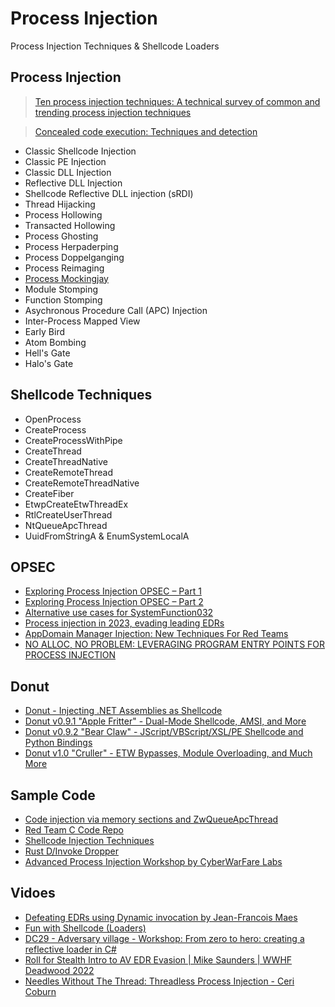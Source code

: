 # Process Injection
Process Injection Techniques & Shellcode Loaders

## Process Injection
> [Ten process injection techniques: A technical survey of common and trending process injection techniques](https://www.elastic.co/blog/ten-process-injection-techniques-technical-survey-common-and-trending-process)

> [Concealed code execution: Techniques and detection](https://www.huntandhackett.com/blog/concealed-code-execution-techniques-and-detection)
- Classic Shellcode Injection
- Classic PE Injection
- Classic DLL Injection
- Reflective DLL Injection
- Shellcode Reflective DLL injection (sRDI)
- Thread Hijacking
- Process Hollowing
- Transacted Hollowing
- Process Ghosting
- Process Herpaderping
- Process Doppelganging
- Process Reimaging
- [Process Mockingjay](https://www.securityjoes.com/post/process-mockingjay-echoing-rwx-in-userland-to-achieve-code-execution)
- Module Stomping
- Function Stomping
- Asychronous Procedure Call (APC) Injection
- Inter-Process Mapped View
- Early Bird
- Atom Bombing
- Hell's Gate
- Halo's Gate

## Shellcode Techniques
- OpenProcess
- CreateProcess
- CreateProcessWithPipe
- CreateThread
- CreateThreadNative
- CreateRemoteThread
- CreateRemoteThreadNative
- CreateFiber
- EtwpCreateEtwThreadEx
- RtlCreateUserThread
- NtQueueApcThread
- UuidFromStringA & EnumSystemLocalA

## OPSEC
- [Exploring Process Injection OPSEC – Part 1](https://rastamouse.me/exploring-process-injection-opsec-part-1/)
- [Exploring Process Injection OPSEC – Part 2](https://rastamouse.me/exploring-process-injection-opsec-part-2/)
- [Alternative use cases for SystemFunction032](https://s3cur3th1ssh1t.github.io/SystemFunction032_Shellcode/)
- [Process injection in 2023, evading leading EDRs](https://vanmieghem.io/process-injection-evading-edr-in-2023/)
- [AppDomain Manager Injection: New Techniques For Red Teams](https://www.rapid7.com/blog/post/2023/05/05/appdomain-manager-injection-new-techniques-for-red-teams/)
- [NO ALLOC, NO PROBLEM: LEVERAGING PROGRAM ENTRY POINTS FOR PROCESS INJECTION](https://bohops.com/2023/06/09/no-alloc-no-problem-leveraging-program-entry-points-for-process-injection/)

## Donut
- [Donut - Injecting .NET Assemblies as Shellcode](https://thewover.github.io/Introducing-Donut/)
- [Donut v0.9.1 "Apple Fritter" - Dual-Mode Shellcode, AMSI, and More](https://thewover.github.io/Apple-Fritter/)
- [Donut v0.9.2 "Bear Claw" - JScript/VBScript/XSL/PE Shellcode and Python Bindings](https://thewover.github.io/Bear-Claw/)
- [Donut v1.0 "Cruller" - ETW Bypasses, Module Overloading, and Much More](https://thewover.github.io/Cruller/)

## Sample Code
- [Code injection via memory sections and ZwQueueApcThread](https://cocomelonc.github.io/tutorial/2022/01/17/malware-injection-14.html)
- [Red Team C Code Repo](https://github.com/Mr-Un1k0d3r/RedTeamCCode)
- [Shellcode Injection Techniques](https://github.com/plackyhacker/Shellcode-Injection-Techniques)
- [Rust D/Invoke Dropper](https://github.com/Nariod/Tartocitron)
- [Advanced Process Injection Workshop by CyberWarFare Labs](https://github.com/RedTeamOperations/Advanced-Process-Injection-Workshop)

## Vidoes
- [Defeating EDRs using Dynamic invocation by Jean-Francois Maes](https://youtu.be/LXfhyTpQ7TM)
- [Fun with Shellcode (Loaders)](https://youtu.be/HNGuM5LpOEw)
- [DC29 - Adversary village - Workshop: From zero to hero: creating a reflective loader in C#](https://youtu.be/E6LOQQiNjj0)
- [Roll for Stealth Intro to AV EDR Evasion | Mike Saunders | WWHF Deadwood 2022](https://youtu.be/TvPE5EAObHw)
- [Needles Without The Thread: Threadless Process Injection - Ceri Coburn](https://youtu.be/z8GIjk0rfbI)
